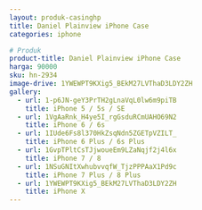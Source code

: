 ```yaml
---
layout: produk-casinghp
title: Daniel Plainview iPhone Case
categories: iphone

# Produk
product-title: Daniel Plainview iPhone Case
harga: 90000
sku: hn-2934
image-drive: 1YWEWPT9KXig5_BEkM27LVThaD3LDY2ZH
gallery:
  - url: 1-p6JN-geY3PrTH2gLnaVqL0lw6m9piTB
    title: iPhone 5 / 5s / SE
  - url: 1VgAaRnk_H4ye5I_rgGsduRCmUAHO69N2
    title: iPhone 6 / 6s
  - url: 1IUde6Fs8l370HkZsqNdn5ZGETpVZILT_
    title: iPhone 6 Plus / 6s Plus
  - url: 1GvpTPltCsTJjwoueEm9LZaNqjf2j4l6x
    title: iPhone 7 / 8
  - url: 1NSuGNItXwhubvvqfW_TjzPPPAaX1Pd9c
    title: iPhone 7 Plus / 8 Plus
  - url: 1YWEWPT9KXig5_BEkM27LVThaD3LDY2ZH
    title: iPhone X
---
```

